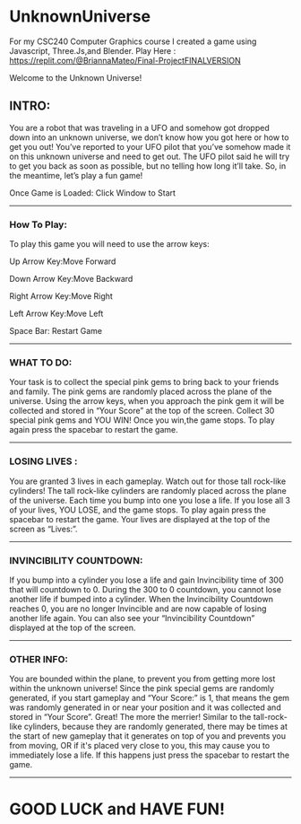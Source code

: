 # UnknownUniverse
 For my CSC240 Computer Graphics course I created a game using Javascript, Three.Js,and Blender.
Play Here : https://replit.com/@BriannaMateo/Final-ProjectFINALVERSION


Welcome to the Unknown Universe! 

## INTRO:
You are a robot that was traveling in a UFO and somehow got dropped down into an unknown universe, we don’t know how you got here or how to get you out! You’ve reported to your UFO pilot that you’ve somehow made it on this unknown universe and need to get out. The UFO pilot said he will try to get you back as soon as possible, but no telling how long it’ll take. 
So, in the meantime, let’s play a fun game!  

Once Game is Loaded: Click Window to Start 

---

### How To Play:

To play this game you will need to use the arrow keys: 

Up Arrow Key:Move Forward

Down Arrow Key:Move Backward

Right Arrow Key:Move Right

Left Arrow Key:Move Left 

Space Bar: Restart Game

---

### WHAT TO DO:

Your task is to collect the special pink gems to bring back to your friends and family. The pink gems are randomly placed across the plane of the universe. Using the arrow keys, when you approach the pink gem it will be collected and stored in “Your Score” at the top of the screen. Collect 30 special pink gems and YOU WIN! Once you win,the game stops. To play again press the spacebar to restart the game.

---
### LOSING LIVES :

You are granted 3 lives in each gameplay. Watch out for those tall rock-like cylinders! The tall rock-like cylinders are randomly placed across the plane of the universe. Each time you bump into one you lose a life. If you lose all 3 of your lives, YOU LOSE, and the game stops. To play again press the spacebar to restart the game. Your lives are displayed at the top of the screen as “Lives:”. 

---

### INVINCIBILITY COUNTDOWN:

If you bump into a cylinder you lose a life and gain Invincibility time of 300 that will countdown to 0. During the 300 to 0 countdown, you cannot lose another life if bumped into a cylinder. When the Invincibility Countdown reaches 0, you are no longer Invincible and are now capable of losing another life again. You can also see your “Invincibility Countdown” displayed at the top of the screen.

---

### OTHER INFO:

You are bounded within the plane, to prevent you from getting more lost within the unknown universe! Since the pink special gems are randomly generated, if you start gameplay and “Your Score:” is 1, that means the gem was randomly generated in or near your position and it was collected and stored in “Your Score”. Great! The more the merrier! Similar to the tall-rock-like cylinders, because they are randomly generated, there may be times at the start of new gameplay that it generates on top of you and prevents you from moving, OR  if it's placed very close to you, this may cause you to immediately lose a life. If this happens just press the spacebar to restart the game.
 
 ---

# GOOD LUCK and HAVE FUN! 
